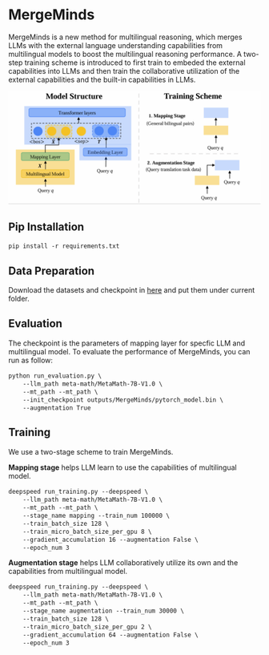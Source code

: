 # MergeMinds


MergeMinds is a new method for multilingual reasoning, which merges LLMs with the external language understanding capabilities from multilingual models to boost the multilingual reasoning performance. 
A two-step training scheme is introduced to first train to embeded the external capabilities into LLMs and then train the collaborative utilization of the external capabilities and the built-in capabilities in LLMs.


![model](model.png)

## Pip Installation
```angular2html
pip install -r requirements.txt
```

## Data Preparation
Download the datasets and checkpoint in [here](https://drive.google.com/drive/folders/1HsdE63WObbMDm_3IKL6LRyGuBGdmn19c?usp=sharing) and put them under current folder.


## Evaluation
The checkpoint is the parameters of mapping layer for specfic LLM and multilingual model. To evaluate the performance of MergeMinds, you can run as follow:
```angular2html
python run_evaluation.py \
    --llm_path meta-math/MetaMath-7B-V1.0 \
    --mt_path --mt_path \
    --init_checkpoint outputs/MergeMinds/pytorch_model.bin \
    --augmentation True
```

## Training
We use a two-stage scheme to train MergeMinds.

**Mapping stage** helps LLM learn to use the capabilities of multilingual model.
```angular2html
deepspeed run_training.py --deepspeed \
    --llm_path meta-math/MetaMath-7B-V1.0 \
    --mt_path --mt_path \
    --stage_name mapping --train_num 100000 \
    --train_batch_size 128 \
    --train_micro_batch_size_per_gpu 8 \
    --gradient_accumulation 16 --augmentation False \
    --epoch_num 3
```

**Augmentation stage** helps LLM collaboratively utilize its own and the capabilities from multilingual model.
```angular2html
deepspeed run_training.py --deepspeed \
    --llm_path meta-math/MetaMath-7B-V1.0 \
    --mt_path --mt_path \
    --stage_name augmentation --train_num 30000 \
    --train_batch_size 128 \
    --train_micro_batch_size_per_gpu 2 \
    --gradient_accumulation 64 --augmentation False \
    --epoch_num 3
```